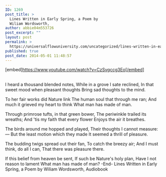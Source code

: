 ```yaml
---
ID: 1269
post_title: >
  Lines Written in Early Spring, a Poem by
  Wiliam Wordsworth,
author: abbie04m553726
post_excerpt: ""
layout: post
permalink: >
  https://universalflowuniversity.com/uncategorized/lines-written-in-early-spring-a-poem-by-wiliam-wordsworth/
published: true
post_date: 2014-05-01 11:48:57
---
```

[embed]https://www.youtube.com/watch?v=CzSvgccg3Eo[/embed]</br></br>
<p>I heard a thousand blended notes,
While in a grove I sate reclined,
In that sweet mood when pleasant thoughts
Bring sad thoughts to the mind.

To her fair works did Nature link
The human soul that through me ran;
And much it grieved my heart to think
What man has made of man.

Through primrose tufts, in that green bower,
The periwinkle trailed its wreaths;
And 'tis my faith that every flower
Enjoys the air it breathes.

The birds around me hopped and played,
Their thoughts I cannot measure:—
But the least motion which they made
It seemed a thrill of pleasure.

The budding twigs spread out their fan,
To catch the breezy air;
And I must think, do all I can,
That there was pleasure there.

If this belief from heaven be sent,
If such be Nature's holy plan,
Have I not reason to lament
What man has made of man?
-End-
Lines Written in Early Spring, a Poem by Wiliam Wordsworth, Audiobook</p>